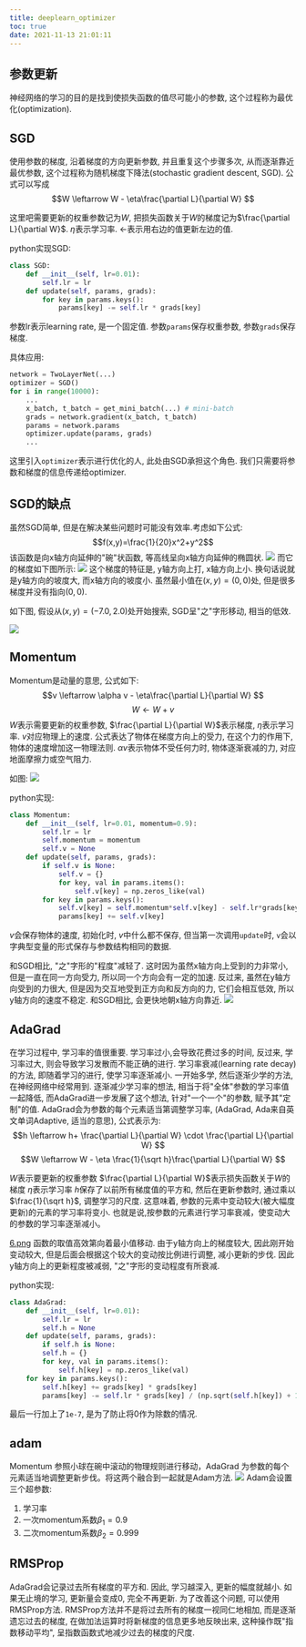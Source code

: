 ```yaml
---
title: deeplearn_optimizer
toc: true
date: 2021-11-13 21:01:11
---
```



## 参数更新
神经网络的学习的目的是找到使损失函数的值尽可能小的参数, 这个过程称为最优化(optimization).


## SGD
使用参数的梯度, 沿着梯度的方向更新参数, 并且重复这个步骤多次, 从而逐渐靠近最优参数, 这个过程称为随机梯度下降法(stochastic gradient descent, SGD).
公式可以写成
$$W \leftarrow W - \eta\frac{\partial L}{\partial W} $$

这里吧需要更新的权重参数记为$W$, 把损失函数关于$W$的梯度记为$\frac{\partial L}{\partial W}$. $\eta$表示学习率. $\leftarrow$表示用右边的值更新左边的值.

python实现SGD:
```python
class SGD:
    def __init__(self, lr=0.01):
        self.lr = lr
    def update(self, params, grads):
        for key in params.keys():
            params[key] -= self.lr * grads[key]
```

参数lr表示learning rate, 是一个固定值. 参数`params`保存权重参数, 参数`grads`保存梯度.

具体应用:
```python
network = TwoLayerNet(...)
optimizer = SGD()
for i in range(10000):
    ...
    x_batch, t_batch = get_mini_batch(...) # mini-batch
    grads = network.gradient(x_batch, t_batch)
    params = network.params
    optimizer.update(params, grads)
    ...
```
这里引入`optimizer`表示进行优化的人, 此处由SGD承担这个角色. 我们只需要将参数和梯度的信息传递给optimizer.

## SGD的缺点
虽然SGD简单, 但是在解决某些问题时可能没有效率.考虑如下公式:
$$f(x,y)=\frac{1}{20}x^2+y^2$$
该函数是向x轴方向延伸的"碗"状函数, 等高线呈向x轴方向延伸的椭圆状.
![](./deeplearn_optimizer/1.png)
而它的梯度如下图所示:
![](./deeplearn_optimizer/2.png)
这个梯度的特征是, y轴方向上打, x轴方向上小. 换句话说就是y轴方向的坡度大, 而x轴方向的坡度小. 虽然最小值在$(x,y)=(0,0)$处, 但是很多梯度并没有指向$(0,0)$.

如下图, 假设从$(x,y)=(-7.0,2.0)$处开始搜索, SGD呈"之"字形移动, 相当的低效.

![](./deeplearn_optimizer/3.png)


## Momentum
Momentum是动量的意思, 公式如下:
$$v \leftarrow \alpha v - \eta\frac{\partial L}{\partial W} $$
$$W \leftarrow W + v$$
$W$表示需要更新的权重参数, $\frac{\partial L}{\partial W}$表示梯度, $\eta$表示学习率. $v$对应物理上的速度. 公式表达了物体在梯度方向上的受力, 在这个力的作用下, 物体的速度增加这一物理法则.
$\alpha v$表示物体不受任何力时, 物体逐渐衰减的力, 对应地面摩擦力或空气阻力.

如图:
![](./deeplearn_optimizer/4.png)

python实现:
```python
class Momentum:
    def __init__(self, lr=0.01, momentum=0.9):
        self.lr = lr
        self.momentum = momentum
        self.v = None
    def update(self, params, grads):
        if self.v is None:
            self.v = {}
            for key, val in params.items():
                self.v[key] = np.zeros_like(val)
        for key in params.keys():
            self.v[key] = self.momentum*self.v[key] - self.lr*grads[key]
            params[key] += self.v[key]
```
$v$会保存物体的速度, 初始化时, $v$中什么都不保存, 但当第一次调用`update`时, `v`会以字典型变量的形式保存与参数结构相同的数据.

和SGD相比, "之"字形的"程度"减轻了. 这时因为虽然x轴方向上受到的力非常小, 但是一直在同一方向受力, 所以同一个方向会有一定的加速. 反过来, 虽然在y轴方向受到的力很大, 但是因为交互地受到正方向和反方向的力, 它们会相互低效, 所以y轴方向的速度不稳定. 和SGD相比, 会更快地朝x轴方向靠近.
![](./deeplearn_optimizer/5.png)


## AdaGrad
在学习过程中, 学习率的值很重要. 学习率过小,会导致花费过多的时间, 反过来, 学习率过大, 则会导致学习发散而不能正确的进行.
学习率衰减(learning rate decay)的方法, 即随着学习的进行, 使学习率逐渐减小. 一开始多学, 然后逐渐少学的方法, 在神经网络中经常用到.
逐渐减少学习率的想法, 相当于将"全体"参数的学习率值一起降低, 而AdaGrad进一步发展了这个想法, 针对"一个一个"的参数, 赋予其"定制"的值.
AdaGrad会为参数的每个元素适当第调整学习率, (AdaGrad, Ada来自英文单词Adaptive, 适当的意思), 公式表示为:
$$h \leftarrow h+ \frac{\partial L}{\partial W} \cdot \frac{\partial L}{\partial W} $$
$$W \leftarrow W - \eta \frac{1}{\sqrt h}\frac{\partial L}{\partial W} $$

$W$表示要更新的权重参数
$\frac{\partial L}{\partial W}$表示损失函数关于$W$的梯度
$\eta$表示学习率
$h$保存了以前所有梯度值的平方和, 然后在更新参数时, 通过乘以$\frac{1}{\sqrt h}$, 调整学习的尺度. 这意味着, 参数的元素中变动较大(被大幅度更新)的元素的学习率将变小. 也就是说,按参数的元素进行学习率衰减，使变动大的参数的学习率逐渐减小。

[6.png](6.png)
函数的取值高效第向着最小值移动. 由于y轴方向上的梯度较大, 因此刚开始变动较大, 但是后面会根据这个较大的变动按比例进行调整, 减小更新的步伐. 因此y轴方向上的更新程度被减弱, "之"字形的变动程度有所衰减.



python实现:
```python
class AdaGrad:
    def __init__(self, lr=0.01):
        self.lr = lr
        self.h = None
    def update(self, params, grads):
        if self.h is None:
        self.h = {}
        for key, val in params.items():
            self.h[key] = np.zeros_like(val)
    for key in params.keys():
        self.h[key] += grads[key] * grads[key]
        params[key] -= self.lr * grads[key] / (np.sqrt(self.h[key]) + 1e-7)
```
最后一行加上了`1e-7`, 是为了防止将0作为除数的情况.


## adam
Momentum 参照小球在碗中滚动的物理规则进行移动，AdaGrad 为参数的每个元素适当地调整更新步伐。将这两个融合到一起就是Adam方法.
![](./deeplearn_optimizer/7.png)
Adam会设置三个超参数:
1. 学习率
2. 一次momentum系数$\beta_1=0.9$
3. 二次momentum系数$\beta_2=0.999$



## RMSProp
AdaGrad会记录过去所有梯度的平方和. 因此, 学习越深入, 更新的幅度就越小. 如果无止境的学习, 更新量会变成0, 完全不再更新. 为了改善这个问题, 可以使用RMSProp方法. RMSProp方法并不是将过去所有的梯度一视同仁地相加, 而是逐渐遗忘过去的梯度, 在做加法运算时将新梯度的信息更多地反映出来, 这种操作既"指数移动平均", 呈指数函数式地减少过去的梯度的尺度.


